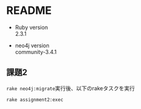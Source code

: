 # README

- Ruby version<br>
    2.3.1
    
- neo4j version<br>
    community-3.4.1
    
## 課題2
`rake neo4j:migrate`実行後、以下のrakeタスクを実行
```
rake assignment2:exec
```

